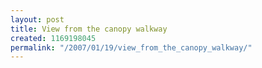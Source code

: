 ```yaml
---
layout: post
title: View from the canopy walkway
created: 1169198045
permalink: "/2007/01/19/view_from_the_canopy_walkway/"
---
```


